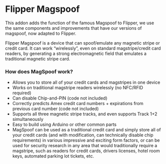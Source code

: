 # Flipper Magspoof
This addon adds the function of the famous Magspoof to Flipper, we use the same components and improvements that have our versions of magspoof, now adapted to Flipper. 

Flipper Magspoof is a device that can spoof/emulate any magnetic stripe or credit card. It can work “wirelessly”, even on standard magstripe/credit card readers, by generating a strong electromagnetic field that emulates a traditional magnetic stripe card.

### How does MagSpoof work?
- Allows you to store all of your credit cards and magstripes in one device
- Works on traditional magstripe readers wirelessly (no NFC/RFID required)
- Can disable Chip-and-PIN (code not included)
- Correctly predicts Amex credit card numbers + expirations from previous card number (code not included)
- Supports all three magnetic stripe tracks, and even supports Track 1+2 simultaneously
- Easy to build using Arduino or other common parts
- MagSpoof can be used as a traditional credit card and simply store all of your credit cards (and with modification, can technically disable chip requirements) in various impressive and exciting form factors, or can be used for security research in any area that would traditionally require a magstripe, such as readers for credit cards, drivers licenses, hotel room keys, automated parking lot tickets, etc.
